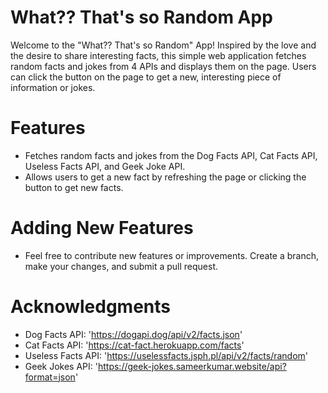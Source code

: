 # What?? That's so Random App #

Welcome to the "What?? That's so Random" App! 
Inspired by the love and the desire to share interesting facts, this simple web application fetches random facts and jokes from 4 APIs and displays them on the page. 
Users can click the button on the page to get a new, interesting piece of information or jokes.

# Features
- Fetches random facts and jokes from the Dog Facts API, Cat Facts API, Useless Facts API, and Geek Joke API.
- Allows users to get a new fact by refreshing the page or clicking the button to get new facts.

# Adding New Features
 - Feel free to contribute new features or improvements. Create a branch, make your changes, and submit a pull request.

# Acknowledgments
  - Dog Facts API: 'https://dogapi.dog/api/v2/facts.json'
  - Cat Facts API: 'https://cat-fact.herokuapp.com/facts'
  - Useless Facts API: 'https://uselessfacts.jsph.pl/api/v2/facts/random'
  - Geek Jokes API: 'https://geek-jokes.sameerkumar.website/api?format=json'
